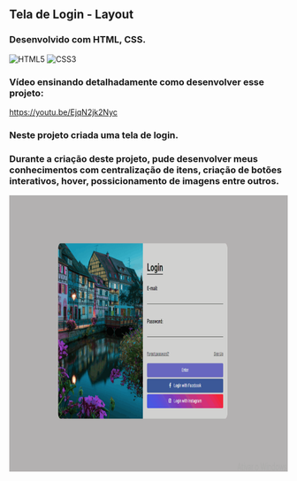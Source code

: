 ## Tela de Login - Layout
### Desenvolvido com HTML, CSS.
<div style="display: inline_block" >
    <img aling="center" alt="HTML5" src="https://img.shields.io/badge/HTML5-E34F26?style=for-the-badge&logo=html5&logoColor=white" />
    <img aling="center" alt="CSS3" src="https://img.shields.io/badge/CSS3-1572B6?style=for-the-badge&logo=css3&logoColor=white" />


</div>

### Vídeo ensinando detalhadamente como desenvolver esse projeto:
https://youtu.be/EjqN2jk2Nyc

### Neste projeto criada uma tela de login.

### Durante a criação deste projeto, pude desenvolver meus conhecimentos com centralização de itens, criação de botões interativos, hover, possicionamento de imagens entre outros.


<p> 
    <img width="900" height="500" src="src/gif5.gif" >
</p>


